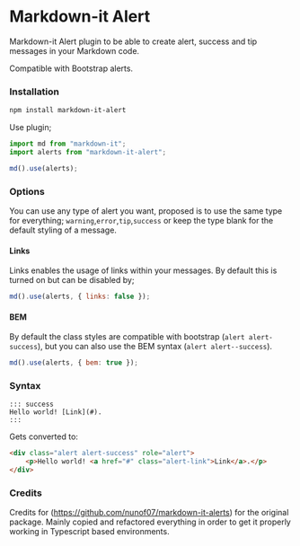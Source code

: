 # Markdown-it Alert

Markdown-it Alert plugin to be able to create alert, success and tip messages in your Markdown code.

Compatible with Bootstrap alerts.

### Installation

```bash
npm install markdown-it-alert
```

Use plugin;

```js
import md from "markdown-it";
import alerts from "markdown-it-alert";

md().use(alerts);
```

### Options

You can use any type of alert you want, proposed is to use the same type for everything; `warning`,`error`,`tip`,`success` or keep the type blank for the default styling of a message.

#### Links

Links enables the usage of links within your messages. By default this is turned on but can be disabled by;

```js
md().use(alerts, { links: false });
```

#### BEM

By default the class styles are compatible with bootstrap (`alert alert-success`), but you can also use the BEM syntax (`alert alert--success`).

```js
md().use(alerts, { bem: true });
```

### Syntax

```
::: success
Hello world! [Link](#).
:::
```

Gets converted to:

```html
<div class="alert alert-success" role="alert">
	<p>Hello world! <a href="#" class="alert-link">Link</a>.</p>
</div>
```

### Credits

Credits for (https://github.com/nunof07/markdown-it-alerts) for the original package. Mainly copied and refactored everything in order to get it properly working in Typescript based environments.
